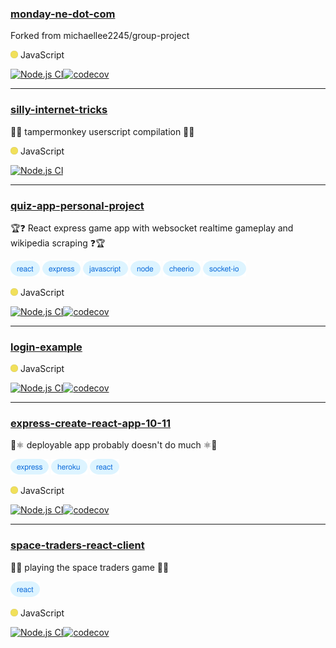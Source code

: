 ### [monday-ne-dot-com](https://github.com/joshparkerj/monday-ne-dot-com)

Forked from michaellee2245/group-project

<img src="assets/javascript-language-color.svg" height=12 width=12> JavaScript

[![Node.js CI](https://github.com/joshparkerj/monday-ne-dot-com/actions/workflows/node.js.yml/badge.svg)](https://github.com/joshparkerj/monday-ne-dot-com/actions/workflows/node.js.yml)[![codecov](https://codecov.io/gh/joshparkerj/monday-ne-dot-com/branch/master/graph/badge.svg?token=77EIG4ZNCM)](https://codecov.io/gh/joshparkerj/monday-ne-dot-com)

---

### [silly-internet-tricks](https://github.com/joshparkerj/silly-internet-tricks)

🔧🐒 tampermonkey userscript compilation 🐒🔧

<img src="assets/javascript-language-color.svg" height=12 width=12> JavaScript

[![Node.js CI](https://github.com/joshparkerj/silly-internet-tricks/actions/workflows/node.js.yml/badge.svg)](https://github.com/joshparkerj/silly-internet-tricks/actions/workflows/node.js.yml)

---

### [quiz-app-personal-project](https://github.com/joshparkerj/quiz-app-personal-project)

🏆❓ React express game app with websocket realtime gameplay and wikipedia scraping ❓🏆

[<img src="assets/react-tag.svg" alt="react" height=25 width=47>](https://github.com/topics/react)
[<img src="assets/express-tag.svg" alt="express" height=25 width=61>](https://github.com/topics/express)
[<img src="assets/javascript-tag.svg" alt="javascript" height=25 width=72>](https://github.com/topics/javascript)
[<img src="assets/node-tag.svg" alt="node" height=25 width=48>](https://github.com/topics/node)
[<img src="assets/cheerio-tag.svg" alt="cheerio" height=25 width=60>](https://github.com/topics/cheerio)
[<img src="assets/socket-io-tag.svg" alt="socket-io" height=25 width=69>](https://github.com/topics/socket-io)

<img src="assets/javascript-language-color.svg" height=12 width=12> JavaScript

[![Node.js CI](https://github.com/joshparkerj/quiz-app-personal-project/actions/workflows/node.js.yml/badge.svg)](https://github.com/joshparkerj/quiz-app-personal-project/actions/workflows/node.js.yml)[![codecov](https://codecov.io/gh/joshparkerj/quiz-app-personal-project/branch/master/graph/badge.svg?token=ONJ9XRJZ7B)](https://codecov.io/gh/joshparkerj/quiz-app-personal-project)

---

### [login-example](https://github.com/joshparkerj/login-example)

<img src="assets/javascript-language-color.svg" height=12 width=12> JavaScript

[![Node.js CI](https://github.com/joshparkerj/login-example/actions/workflows/node.js.yml/badge.svg)](https://github.com/joshparkerj/login-example/actions/workflows/node.js.yml)[![codecov](https://codecov.io/gh/joshparkerj/login-example/branch/master/graph/badge.svg?token=TZBJ4P52A9)](https://codecov.io/gh/joshparkerj/login-example)

---

### [express-create-react-app-10-11](https://github.com/joshparkerj/express-create-react-app-10-11)

🚄⚛️ deployable app probably doesn't do much ⚛️🚄

[<img src="assets/express-tag.svg" alt="express" height=25 width=61>](https://github.com/topics/express)
[<img src="assets/heroku-tag.svg" alt="heroku" height=25 width=58>](https://github.com/topics/heroku)
[<img src="assets/react-tag.svg" alt="react" height=25 width=47>](https://github.com/topics/react)

<img src="assets/javascript-language-color.svg" height=12 width=12> JavaScript

[![Node.js CI](https://github.com/joshparkerj/express-create-react-app-10-11/actions/workflows/node.js.yml/badge.svg)](https://github.com/joshparkerj/express-create-react-app-10-11/actions/workflows/node.js.yml)[![codecov](https://codecov.io/gh/joshparkerj/express-create-react-app-10-11/branch/master/graph/badge.svg?token=G6CYINWGJ0)](https://codecov.io/gh/joshparkerj/express-create-react-app-10-11)

---

### [space-traders-react-client](https://github.com/joshparkerj/space-traders-react-client)

👾🚀 playing the space traders game 🚀👾

[<img src="assets/react-tag.svg" alt="react" height=25 width=47>](https://github.com/topics/react)

<img src="assets/javascript-language-color.svg" height=12 width=12> JavaScript

[![Node.js CI](https://github.com/joshparkerj/space-traders-react-client/actions/workflows/node.js.yml/badge.svg)](https://github.com/joshparkerj/space-traders-react-client/actions/workflows/node.js.yml)[![codecov](https://codecov.io/gh/joshparkerj/space-traders-react-client/branch/main/graph/badge.svg?token=OG306I3WXQ)](https://codecov.io/gh/joshparkerj/space-traders-react-client)
